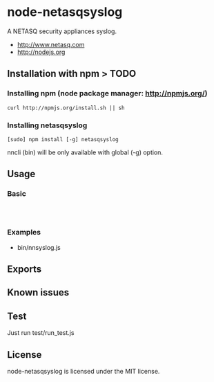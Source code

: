 # node-netasqsyslog

A NETASQ security appliances syslog.

* http://www.netasq.com
* http://nodejs.org

## Installation with npm > TODO
### Installing npm (node package manager: http://npmjs.org/)

```
curl http://npmjs.org/install.sh || sh	
```

### Installing netasqsyslog

```
[sudo] npm install [-g] netasqsyslog
```
nncli (bin) will be only available with global (-g) option.


## Usage
### Basic 
```javascript
                                
		
```

### Examples
* bin/nnsyslog.js

## Exports 

## Known issues


## Test
Just run test/run_test.js


## License
node-netasqsyslog is licensed under the MIT license.